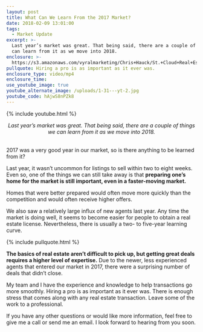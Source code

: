 ```yaml
---
layout: post
title: What Can We Learn From the 2017 Market?
date: 2018-02-09 13:01:00
tags:
  - Market Update
excerpt: >-
  Last year’s market was great. That being said, there are a couple of things we
  can learn from it as we move into 2018.
enclosure: >-
  https://s3.amazonaws.com/vyralmarketing/Chris+Hauck/St.+Cloud+Real+Estate+What+can+we+learn+from+2017.mp4
pullquote: Hiring a pro is as important as it ever was.
enclosure_type: video/mp4
enclosure_time:
use_youtube_image: true
youtube_alternate_image: /uploads/1-31---yt-2.jpg
youtube_code: hAjwS8nPZk8
---
```


{% include youtube.html %}

<center><em>Last year&rsquo;s market was great. That being said, there are a couple of things we can learn from it as we move into 2018.</em></center>

<center>&nbsp;</center>

2017 was a very good year in our market, so is there anything to be learned from it?

Last year, it wasn’t uncommon for listings to sell within two to eight weeks. Even so, one of the things we can still take away is that **preparing one’s home for the market is still important, even in a faster-moving market.**

Homes that were better prepared would often move more quickly than the competition and would often receive higher offers.

We also saw a relatively large influx of new agents last year. Any time the market is doing well, it seems to become easier for people to obtain a real estate license. Nevertheless, there is usually a two- to five-year learning curve.

{% include pullquote.html %}

**The basics of real estate aren’t difficult to pick up, but getting great deals requires a higher level of expertise.** Due to the newer, less experienced agents that entered our market in 2017, there were a surprising number of deals that didn’t close.

My team and I have the experience and knowledge to help transactions go more smoothly. Hiring a pro is as important as it ever was. There is enough stress that comes along with any real estate transaction. Leave some of the work to a professional.

If you have any other questions or would like more information, feel free to give me a call or send me an email. I look forward to hearing from you soon.<br>